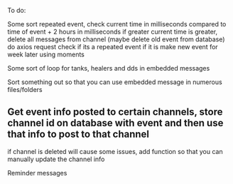 To do:

Some sort repeated event,
  check current time in milliseconds compared to time of event + 2 hours in milliseconds
  if greater current time is greater, delete all messages from channel
  (maybe delete old event from database)
  do axios request check if its a repeated event
  if it is make new event for week later using moments


Some sort of loop for tanks, healers and dds in embedded messages


Sort something out so that you can use embedded message in numerous files/folders


Get event info posted to certain channels,
  store channel id on database with event and then use that info to post to that channel
-----
if channel is deleted will cause some issues,
  add function so that you can manually update the channel info


Reminder messages
